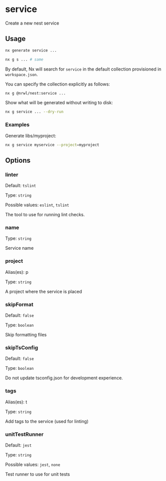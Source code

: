 # service

Create a new nest service

## Usage

```bash
nx generate service ...
```

```bash
nx g s ... # same
```

By default, Nx will search for `service` in the default collection provisioned in `workspace.json`.

You can specify the collection explicitly as follows:

```bash
nx g @nrwl/nest:service ...
```

Show what will be generated without writing to disk:

```bash
nx g service ... --dry-run
```

### Examples

Generate libs/myproject:

```bash
nx g service myservice --project=myproject
```

## Options

### linter

Default: `tslint`

Type: `string`

Possible values: `eslint`, `tslint`

The tool to use for running lint checks.

### name

Type: `string`

Service name

### project

Alias(es): p

Type: `string`

A project where the service is placed

### skipFormat

Default: `false`

Type: `boolean`

Skip formatting files

### skipTsConfig

Default: `false`

Type: `boolean`

Do not update tsconfig.json for development experience.

### tags

Alias(es): t

Type: `string`

Add tags to the service (used for linting)

### unitTestRunner

Default: `jest`

Type: `string`

Possible values: `jest`, `none`

Test runner to use for unit tests
